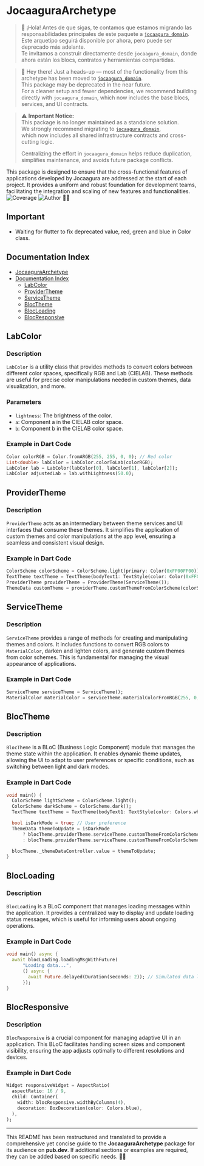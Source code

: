 # JocaaguraArchetype
> 👋 ¡Hola! Antes de que sigas, te contamos que estamos migrando las responsabilidades principales de este paquete a [`jocaagura_domain`](https://pub.dev/packages/jocaagura_domain).  
> Este arquetipo seguirá disponible por ahora, pero puede ser deprecado más adelante.  
> Te invitamos a construir directamente desde `jocaagura_domain`, donde ahora están los blocs, contratos y herramientas compartidas.


> 👋 Hey there! Just a heads-up — most of the functionality from this archetype has been moved to [`jocaagura_domain`](https://pub.dev/packages/jocaagura_domain).  
> This package may be deprecated in the near future.  
> For a cleaner setup and fewer dependencies, we recommend building directly with `jocaagura_domain`, which now includes the base blocs, services, and UI contracts.

> ⚠️ **Important Notice:**  
> This package is no longer maintained as a standalone solution.  
> We strongly recommend migrating to [`jocaagura_domain`](https://pub.dev/packages/jocaagura_domain),  
> which now includes all shared infrastructure contracts and cross-cutting logic.
>
> Centralizing the effort in `jocaagura_domain` helps reduce duplication, simplifies maintenance, and avoids future package conflicts.



This package is designed to ensure that the cross-functional features of applications developed by Jocaagura are addressed at the start of each project. It provides a uniform and robust foundation for development teams, facilitating the integration and scaling of new features and functionalities.
![Coverage](https://img.shields.io/badge/coverage-86%25-brightgreen)
![Author](https://img.shields.io/badge/Author-@albertjjimenezp-brightgreen) 🐱‍👤

## Important
- Waiting for flutter to fix deprecated value, red, green and blue in Color class.

## Documentation Index

- [JocaaguraArchetype](#jocaaguraarchetype)
- [Documentation Index](#documentation-index)
  - [LabColor](#labcolor)
  - [ProviderTheme](#providertheme)
  - [ServiceTheme](#servicetheme)
  - [BlocTheme](#bloctheme)
  - [BlocLoading](#blocloading)
  - [BlocResponsive](#blocresponsive)


## LabColor

### Description
`LabColor` is a utility class that provides methods to convert colors between different color spaces, specifically RGB and Lab (CIELAB). These methods are useful for precise color manipulations needed in custom themes, data visualization, and more.

### Parameters
- `lightness`: The brightness of the color.
- `a`: Component a in the CIELAB color space.
- `b`: Component b in the CIELAB color space.

### Example in Dart Code
```dart
Color colorRGB = Color.fromARGB(255, 255, 0, 0); // Red color
List<double> labColor = LabColor.colorToLab(colorRGB);
LabColor lab = LabColor(labColor[0], labColor[1], labColor[2]);
LabColor adjustedLab = lab.withLightness(50.0);
```

## ProviderTheme

### Description
`ProviderTheme` acts as an intermediary between theme services and UI interfaces that consume these themes. It simplifies the application of custom themes and color manipulations at the app level, ensuring a seamless and consistent visual design.

### Example in Dart Code
```dart
ColorScheme colorScheme = ColorScheme.light(primary: Color(0xFF00FF00));
TextTheme textTheme = TextTheme(bodyText1: TextStyle(color: Color(0xFF000000)));
ProviderTheme providerTheme = ProviderTheme(ServiceTheme());
ThemeData customTheme = providerTheme.customThemeFromColorScheme(colorScheme, textTheme);
```

## ServiceTheme

### Description
`ServiceTheme` provides a range of methods for creating and manipulating themes and colors. It includes functions to convert RGB colors to `MaterialColor`, darken and lighten colors, and generate custom themes from color schemes. This is fundamental for managing the visual appearance of applications.

### Example in Dart Code
```dart
ServiceTheme serviceTheme = ServiceTheme();
MaterialColor materialColor = serviceTheme.materialColorFromRGB(255, 0, 0); // Red color
```

## BlocTheme

### Description
`BlocTheme` is a BLoC (Business Logic Component) module that manages the theme state within the application. It enables dynamic theme updates, allowing the UI to adapt to user preferences or specific conditions, such as switching between light and dark modes.

### Example in Dart Code
```dart
void main() {
  ColorScheme lightScheme = ColorScheme.light();
  ColorScheme darkScheme = ColorScheme.dark();
  TextTheme textTheme = TextTheme(bodyText1: TextStyle(color: Colors.white));

  bool isDarkMode = true; // User preference
  ThemeData themeToUpdate = isDarkMode
      ? blocTheme.providerTheme.serviceTheme.customThemeFromColorScheme(darkScheme, textTheme, true)
      : blocTheme.providerTheme.serviceTheme.customThemeFromColorScheme(lightScheme, textTheme, false);

  blocTheme._themeDataController.value = themeToUpdate;
}
```

## BlocLoading

### Description
`BlocLoading` is a BLoC component that manages loading messages within the application. It provides a centralized way to display and update loading status messages, which is useful for informing users about ongoing operations.

### Example in Dart Code
```dart
void main() async {
  await blocLoading.loadingMsgWithFuture(
      "Loading data...",
      () async {
        await Future.delayed(Duration(seconds: 2)); // Simulated data loading operation
      });
}
```

## BlocResponsive

### Description
`BlocResponsive` is a crucial component for managing adaptive UI in an application. This BLoC facilitates handling screen sizes and component visibility, ensuring the app adjusts optimally to different resolutions and devices.

### Example in Dart Code
```dart
Widget responsiveWidget = AspectRatio(
  aspectRatio: 16 / 9,
  child: Container(
    width: blocResponsive.widthByColumns(4),
    decoration: BoxDecoration(color: Colors.blue),
  ),
);
```

---

This README has been restructured and translated to provide a comprehensive yet concise guide to the **JocaaguraArchetype** package for its audience on **pub.dev**.
If additional sections or examples are required, they can be added based on specific needs. 🐱‍👤
